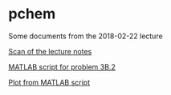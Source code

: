 # pchem

Some documents from the 2018-02-22 lecture


[Scan of the lecture notes](https://github.com/sdsu-unrc/pchem/raw/master/pchem.pdf)

[MATLAB script for problem 3B.2](https://github.com/sdsu-unrc/pchem/blob/master/Atkins3B_2.m)

[Plot from MATLAB script](https://github.com/sdsu-unrc/pchem/blob/master/CpoverTplot.png)
